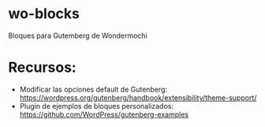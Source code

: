 # wo-blocks
Bloques para Gutemberg de Wondermochi

# Recursos:
* Modificar las opciones default de Gutenberg: https://wordpress.org/gutenberg/handbook/extensibility/theme-support/
* Plugin de ejemplos de bloques personalizados: https://github.com/WordPress/gutenberg-examples